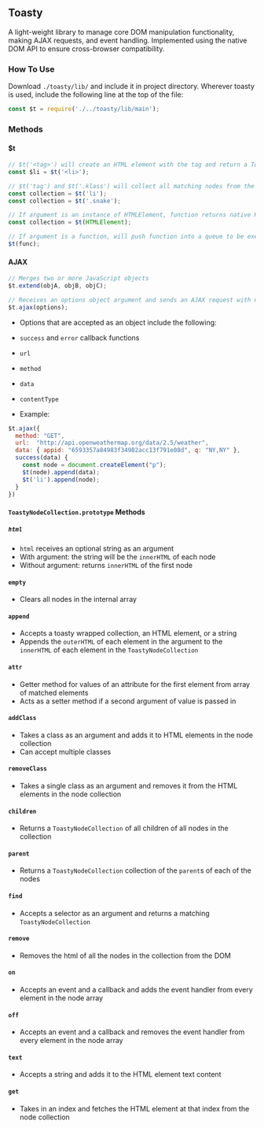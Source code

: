 ## Toasty

A light-weight library to manage core DOM manipulation functionality, making AJAX requests, and event handling. Implemented using the native DOM API to ensure cross-browser compatibility.

### How To Use

Download `./toasty/lib/` and include it in project directory. Wherever toasty is used, include the following line at the top of the file:
```javascript
const $t = require('./../toasty/lib/main');
```

### Methods

#### $t

```javascript
// $t('<tag>') will create an HTML element with the tag and return a ToastyNodeCollection object
const $li = $t('<li>');

// $t('tag') and $t('.klass') will collect all matching nodes from the page and return a ToastyNodeCollection object
const collection = $t('li');
const collection = $t('.snake');

// If argument is an instance of HTMLElement, function returns native HTMLElement wrapped in toasty, returning a ToastyNodeCollection
const collection = $t(HTMLElement);

// If argument is a function, will push function into a queue to be executed on `document` `ready`
$t(func);
```

#### AJAX

```javascript
// Merges two or more JavaScript objects
$t.extend(objA, objB, objC);

// Receives an options object argument and sends an AJAX request with native JavaScript using an XHR, or XMLHttpRequest object
$t.ajax(options);
```
* Options that are accepted as an object include the following:
 * `success` and `error` callback functions
 * `url`
 * `method`
 * `data`
 * `contentType`

* Example:
```javascript
$t.ajax({
  method: "GET",
  url:  "http://api.openweathermap.org/data/2.5/weather",
  data: { appid: "6593357a84983f34982acc13f791e08d", q: "NY,NY" },
  success(data) {
    const node = document.createElement("p");
    $t(node).append(data);
    $t('li').append(node);
  }
})
```

#### `ToastyNodeCollection.prototype` Methods

##### `html`
* `html` receives an optional string as an argument
* With argument: the string will be the `innerHTML` of each node
* Without argument: returns `innerHTML` of the first node

#### `empty`
* Clears all nodes in the internal array

#### `append`
* Accepts a toasty wrapped collection, an HTML element, or a string
* Appends the `outerHTML` of each element in the argument to the `innerHTML` of each element in the `ToastyNodeCollection`

#### `attr`
* Getter method for values of an attribute for the first element from array of matched elements
* Acts as a setter method if a second argument of value is passed in

#### `addClass`
* Takes a class as an argument and adds it to HTML elements in the node collection
* Can accept multiple classes

#### `removeClass`
* Takes a single class as an argument and removes it from the HTML elements in the node collection

#### `children`
* Returns a `ToastyNodeCollection` of all children of all nodes in the collection

#### `parent`
* Returns a `ToastyNodeCollection` collection of the `parent`s of each of the nodes

#### `find`
* Accepts a selector as an argument and returns a matching `ToastyNodeCollection`

#### `remove`
* Removes the html of all the nodes in the collection from the DOM

#### `on`
* Accepts an event and a callback and adds the event handler from every element in the node array

#### `off`
* Accepts an event and a callback and removes the event handler from every element in the node array

#### `text`
* Accepts a string and adds it to the HTML element text content

#### `get`
* Takes in an index and fetches the HTML element at that index from the node collection

